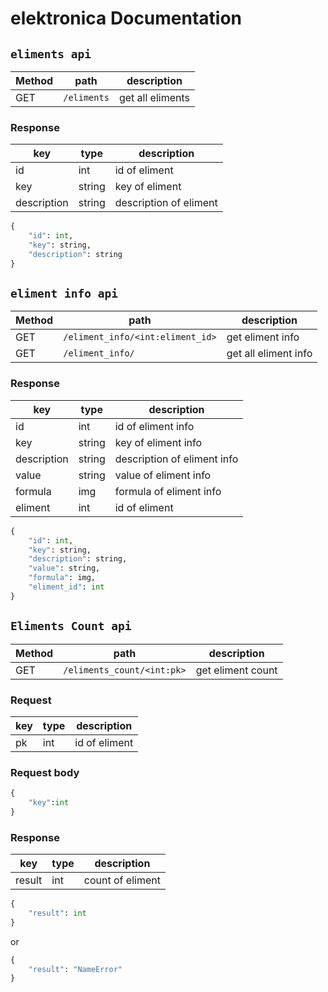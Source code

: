 # elektronica Documentation

## `eliments api`

| Method | path | description |
| --- | --- | --- |
| GET | `/eliments` | get all eliments |

### Response

| key | type | description |
| --- | --- | --- |
| id | int | id of eliment |
| key | string | key of eliment |
| description | string | description of eliment |

```python
{
    "id": int,
    "key": string,
    "description": string
}
```


## `eliment info api`

| Method | path | description |
| --- | --- | --- |
| GET | `/eliment_info/<int:eliment_id>` | get eliment info |
| GET | `/eliment_info/` | get all eliment info |ElimentsCount


### Response

| key | type | description |
| --- | --- | --- |
| id | int | id of eliment info |
| key | string | key of eliment info |
| description | string | description of eliment info |
| value | string | value of eliment info |
| formula | img | formula of eliment info |
| eliment | int | id of eliment |


```python
{
    "id": int,
    "key": string,
    "description": string,
    "value": string,
    "formula": img,
    "eliment_id": int
}
```

## `Eliments Count api`

| Method | path | description |
| --- | --- | --- |
| GET | `/eliments_count/<int:pk>` | get eliment count |

### Request

| key | type | description |
| --- | --- | --- |
| pk | int | id of eliment |
 
### Request body
    
```python
{
    "key":int
}
```

### Response

| key | type | description |
| --- | --- | --- |
| result | int | count of eliment |

```python
{
    "result": int
}
```
or 

```python
{
    "result": "NameError"
}
```